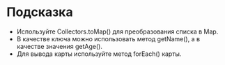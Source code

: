 # Подсказка

- Используйте Collectors.toMap() для преобразования списка в Map.
- В качестве ключа можно использовать метод getName(), а в качестве значения getAge().
- Для вывода карты используйте метод forEach() карты.
